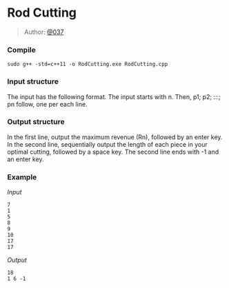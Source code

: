 # Rod Cutting

> Author: [@037](https://twitter.com/037)

### Compile
```
sudo g++ -std=c++11 -o RodCutting.exe RodCutting.cpp
```

### Input structure
The input has the following format. The input starts with n. Then, p1; p2; :::; pn follow, one per each line.

### Output structure
In the first line, output the maximum revenue (Rn), followed by an enter key. In the second line, sequentially output the length of each piece in your optimal cutting, followed by a space key. The second line ends with -1 and an enter key.

### Example

*Input*
```
7
1
5
8
9
10
17
17
```

*Output*
```
18
1 6 -1
```